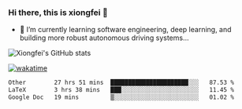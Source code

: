 ### Hi there, this is xiongfei 👋


- 🌱 I’m currently learning software engineering, deep learning, and building more robust autonomous driving systems...

<!--
**X1on9f31/X1on9f31** is a ✨ _special_ ✨ repository because its `README.md` (this file) appears on your GitHub profile.
Here are some ideas to get you started:
-->

![Xiongfei's GitHub stats](https://github-readme-stats.vercel.app/api?username=X1on9f31)


[![wakatime](https://wakatime.com/badge/user/9e8d5516-d162-43e7-9563-87295d455a71.svg)](https://wakatime.com/@9e8d5516-d162-43e7-9563-87295d455a71)

<!--START_SECTION:waka-->

```txt
Other        27 hrs 51 mins  ██████████████████████░░░   87.53 %
LaTeX        3 hrs 38 mins   ███░░░░░░░░░░░░░░░░░░░░░░   11.45 %
Google Doc   19 mins         ▒░░░░░░░░░░░░░░░░░░░░░░░░   01.02 %
```

<!--END_SECTION:waka-->


